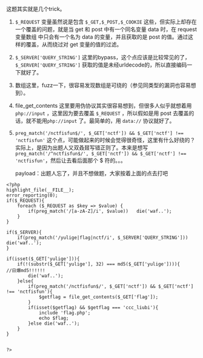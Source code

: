 这题其实就是几个trick。

1. `$_REQUEST` 变量虽然说是包含 `$_GET,$_POST,$_COOKIE` 这些，但实际上却存在一个覆盖的问题，就是当 get 和 post 中有一个同名变量 data 时，在 request变量数组 中只会有一个名为 data 的变量，并且获取的是 post 的值。通过这样的覆盖，从而绕过对 get 变量的值的过滤。

2. `$_SERVER['QUERY_STRING']` 这里的bypass，这个点应该是比较常见的了，`$_SERVER['QUERY_STRING']` 获取的值是未经urldecode的，所以直接编码一下就好了。

3. 数组这里，fuzz一下，很容易发现数组是可绕的（参见同类型的漏洞也容易想到）。

4. file_get_contents 这里要用伪协议其实很容易想到，但很多人似乎就想着用 `php://input` ，这里因为要去覆盖 `$_REQUEST` ，所以假如是用 post 去覆盖的话，就不能用`php://input` 了。最简单的，用 `data://` 协议就好了。

5. `preg_match('/nctfisfun$/', $_GET['nctf']) && $_GET['nctf'] !== 'nctfisfun'` 这个点，可能做起来的时候会觉得很奇怪，这里有什么好绕的？实际上，是因为出题人又双叒叕写错正则了。本来是想写 `preg_match('/^nctfisfun$/', $_GET['nctf']) && $_GET['nctf'] !== 'nctfisfun'`，然后让去看后面那个 $ 符的。。。



   payload：出题人忘了，并且不想做题，大家按着上面的点去打吧


```php+HTML
<?php
highlight_file(__FILE__);
error_reporting(0);
if($_REQUEST){
    foreach ($_REQUEST as $key => $value) {
        if(preg_match('/[a-zA-Z]/i', $value))   die('waf..');
    }
}

if($_SERVER){
    if(preg_match('/yulige|flag|nctf/i', $_SERVER['QUERY_STRING']))  die('waf..');
}

if(isset($_GET['yulige'])){
    if(!(substr($_GET['yulige'], 32) === md5($_GET['yulige']))){         //日爆md5!!!!!!
        die('waf..');
    }else{
        if(preg_match('/nctfisfun$/', $_GET['nctf']) && $_GET['nctf'] !== 'nctfisfun'){
            $getflag = file_get_contents($_GET['flag']);
        }
        if(isset($getflag) && $getflag === 'ccc_liubi'){
            include 'flag.php';
            echo $flag;
        }else die('waf..');
    }
}


?>

```

